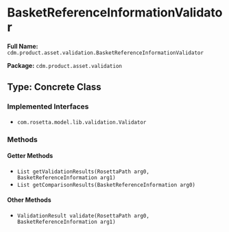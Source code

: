 # BasketReferenceInformationValidator

**Full Name:** `cdm.product.asset.validation.BasketReferenceInformationValidator`

**Package:** `cdm.product.asset.validation`

## Type: Concrete Class

### Implemented Interfaces

- `com.rosetta.model.lib.validation.Validator`

### Methods

#### Getter Methods

- `List getValidationResults(RosettaPath arg0, BasketReferenceInformation arg1)`
- `List getComparisonResults(BasketReferenceInformation arg0)`

#### Other Methods

- `ValidationResult validate(RosettaPath arg0, BasketReferenceInformation arg1)`

